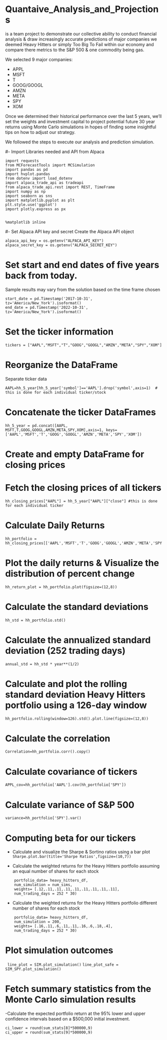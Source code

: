 # Quantaive_Analysis_and_Projections
is a team project to demonstrate our collective ability to conduct financial analysis &amp; draw increasingly accurate predictions of major companies we deemed Heavy Hitters or simply Too Big To Fail within our economy and compare there metrics to the S&P 500 & one commodity being gas.

We selected 9 major companies:
- APPL
- MSFT
- T
- GOOG/GOOGL
- AMZN
- META
- SPY
- XOM

Once we determined their historical performance over the last 5 years, we’ll set the weights and investment capital to project potential future  30 year returns using Monte Carlo simulations in hopes of finding some  insightful tips on how to adjust our strategy.

We followed the steps to execute our analysis and prediction simulation.

#- Import Libraries needed and API from Alpaca 
```import os
import requests
from MCForecastTools import MCSimulation
import pandas as pd
import hvplot.pandas
from dotenv import load_dotenv
import alpaca_trade_api as tradeapi
from alpaca_trade_api.rest import REST, TimeFrame
import numpy as np
import seaborn as sns
import matplotlib.pyplot as plt
plt.style.use('ggplot')
import plotly.express as px


%matplotlib inline
```

#- Set Alpaca API key and secret
    Create the Alpaca API object
``` 
alpaca_api_key = os.getenv("ALPACA_API_KEY")
alpaca_secret_key = os.getenv("ALPACA_SECRET_KEY")
```

# Set start and end dates of five years back from today.
  Sample results may vary from the solution based on the time frame chosen
```
start_date = pd.Timestamp('2017-10-31', tz='America/New_York').isoformat()
end_date = pd.Timestamp('2022-10-31', tz='America/New_York').isoformat()
```
# Set the ticker information
```tickers = ["AAPL","MSFT","T","GOOG","GOOGL","AMZN","META","SPY","XOM"]```

# Reorganize the DataFrame
  Separate ticker data
```
AAPL=hh_5_year[hh_5_year['symbol']=='AAPL'].drop('symbol',axis=1)  # this is done for each individual ticker/stock
```
# Concatenate the ticker DataFrames
```
hh_5_year = pd.concat([AAPL, MSFT,T,GOOG,GOOGL,AMZN,META,SPY,XOM],axis=1, keys=['AAPL','MSFT','T','GOOG','GOOGL','AMZN','META','SPY','XOM'])
```
# Create and empty DataFrame for closing prices
# Fetch the closing prices of all tickers

```
hh_closing_prices["AAPL"] = hh_5_year["AAPL"]["close"] #this is done for each individual ticker
```

# Calculate Daily Returns
```
hh_portfolio = hh_closing_prices[['AAPL','MSFT','T','GOOG','GOOGL','AMZN','META','SPY','XOM']].pct_change()
```

# Plot the daily returns & Visualize the distribution of percent change 
```
hh_return_plot = hh_portfolio.plot(figsize=(12,8))
```

# Calculate the standard deviations
```
hh_std = hh_portfolio.std()
```
# Calculate the annualized standard deviation (252 trading days)
```
annual_std = hh_std * year**(1/2)
```

# Calculate and plot the rolling standard deviation Heavy Hitters portfolio using a 126-day window

```
hh_portfolio.rolling(window=126).std().plot.line(figsize=(12,8))
```

# Calculate the correlation
```
Correlation=hh_portfolio.corr().copy()
```
# Calculate covariance of tickers
```
APPL_cov=hh_portfolio['AAPL'].cov(hh_portfolio['SPY'])
```
# Calculate variance of S&P 500
```
variance=hh_portfolio['SPY'].var()
```

# Computing beta for our tickers

- Calculate and visualize the Sharpe & Sortino ratios using a bar plot
``` Sharpe.plot.bar(title='Sharpe Ratios',figsize=(10,7)) ```

- Calculate the weighted returns for the Heavy Hitters portfolio assuming an equal number of shares for each stock

```SIM= MCSimulation(
    portfolio_data= heavy_hitters_df,
    num_simulation = num_sims,
    weights= [.12,.11,.11,.11,.11,.11,.11,.11,.11],
    num_trading_days = 252 * 30)
```
- Calculate the weighted returns for the Heavy Hitters portfolio different number of shares for each stock

``` SIM_SPY= MCSimulation(
    portfolio_data= heavy_hitters_df,
    num_simulation = 200,
    weights= [.16,.11,.6,.11,.11,.16,.6,.18,.4],
    num_trading_days = 252 * 30) 
```
# Plot simulation outcomes
``` line_plot = SIM.plot_simulation()```
```line_plot_safe = SIM_SPY.plot_simulation()```

# Fetch summary statistics from the Monte Carlo simulation results

-Calculate the expected portfolio return at the 95% lower and upper confidence intervals based on a $500,000 initial investment.
``` 
ci_lower = round(sum_stats[8]*500000,9)
ci_upper = round(sum_stats[9]*500000,9)
```










